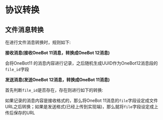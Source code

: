 # 协议转换

## 文件消息转换

在进行文件消息转换时，规则如下:

**接收消息(接收OneBot 11消息，转换成OneBot 12消息)**

会将OneBot11 的消息内容进行记录，之后随机生成UUID作为OneBot12消息段的`file_id`字段

**发送消息(发送OneBot 12消息，转换成OneBot 11消息)**

首先判断`file_id`是否存在，存在则进行如下的转换:

如果记录的消息内容是接收格式的，那么将OneBot 11消息的`file`字段设定成文件URL之后转换；如果是发送格式(已经上传到实现端)，那么就将`file`字段设定成上传后保存的URL
